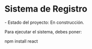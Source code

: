 <h1>Sistema de Registro</h1>
- Estado del proyecto: En construcción.
<p>Para ejecutar el sistema, debes poner:</p>
<code></code>npm install react</code>
